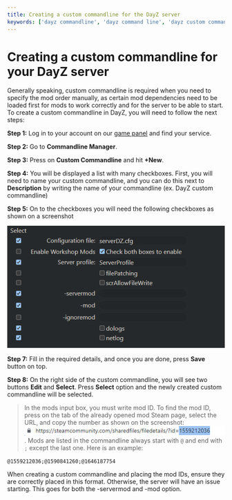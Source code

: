 ```yaml
---
title: Creating a custom commandline for the DayZ server
keywords: ['dayz commandline', 'dayz command line', 'dayz custom commandline', 'dayz custom command line']
---
```


# Creating a custom commandline for your DayZ server

Generally speaking, custom commandline is required when you need to specify the mod order manually, as certain mod dependencies need to be loaded first for mods to work correctly and for the server to be able to start.  
To create a custom commandline in DayZ, you will need to follow the next steps:

**Step 1:** Log in to your account on our [game panel](VAR::OLD_PANEL_URL) and find your service.   

**Step 2:** Go to **Commandline Manager**.  

**Step 3:** Press on **Custom Commandline** and hit **+New**.  

**Step 4:** You will be displayed a list with many checkboxes. First, you will need to name your custom commandline, and you can do this next to **Description** by writing the name of your commandline (ex. DayZ custom commandline)  

**Step 5:** On to the checkboxes you will need the following checkboxes as shown on a screenshot

![DayZ Custom Commandline](images/dayz-commandline.png)

**Step 7:** Fill in the required details, and once you are done, press **Save** button on top.  

**Step 8:** On the right side of the custom commandline, you will see two buttons **Edit** and **Select**. Press **Select** option and the newly created custom commandline will be selected.

>In the mods input box, you must write mod ID. To find the mod ID, press on the tab of the already opened mod Steam page, select the URL, and copy the number as shown on the screenshot: ![URL ID](images/steam-url.png) . Mods are listed in the commandline always start with `@` and end with `;` except the last one.
Here is an example:
```
@1559212036;@1590841260;@1646187754
```
When creating a custom commandline and placing the mod IDs, ensure they are correctly placed in this format. Otherwise, the server will have an issue starting. This goes for both the -servermod and -mod option.

